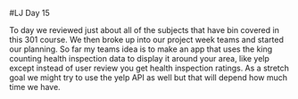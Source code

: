 #LJ Day 15

To day we reviewed just about all of the subjects that have bin covered in this 301 course. We then broke up into our project week teams and started our planning. So far my teams idea is to make an app that uses the king counting health inspection data to display it around your area, like yelp except instead of user review you get health inspection ratings. As a stretch goal we might try to use the yelp API as well but that will depend how much time we have.   
